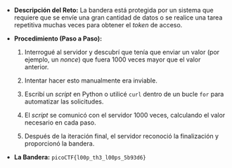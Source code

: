 - **Descripción del Reto:** La bandera está protegida por un sistema que requiere que se envíe una gran cantidad de datos o se realice una tarea repetitiva muchas veces para obtener el _token_ de acceso.
    
- **Procedimiento (Paso a Paso):**
    
    1. Interrogué al servidor y descubrí que tenía que enviar un valor (por ejemplo, un _nonce_) que fuera 1000 veces mayor que el valor anterior.
        
    2. Intentar hacer esto manualmente era inviable.
        
    3. Escribí un _script_ en Python o utilicé `curl` dentro de un bucle `for` para automatizar las solicitudes.
        
    4. El _script_ se comunicó con el servidor 1000 veces, calculando el valor necesario en cada paso.
        
    5. Después de la iteración final, el servidor reconoció la finalización y proporcionó la bandera.
        
- **La Bandera:** `picoCTF{l00p_th3_l00ps_5b93d6}`